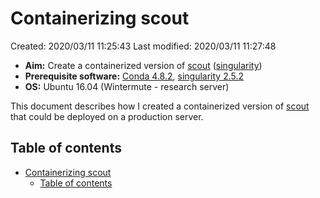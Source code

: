 # Containerizing scout

Created: 2020/03/11 11:25:43
Last modified: 2020/03/11 11:27:48

- **Aim:** Create a containerized version of [scout](http://www.clinicalgenomics.se/scout/) ([singularity](https://singularity.lbl.gov/))
- **Prerequisite software:** [Conda 4.8.2](https://docs.conda.io/projects/conda/en/latest/index.html), [singularity 2.5.2](https://singularity.lbl.gov/)
- **OS:** Ubuntu 16.04 (Wintermute - research server)

This document describes how I created a containerized version of [scout](http://www.clinicalgenomics.se/scout/) that could be deployed on a production server.

## Table of contents

- [Containerizing scout](#containerizing-scout)
  - [Table of contents](#table-of-contents)